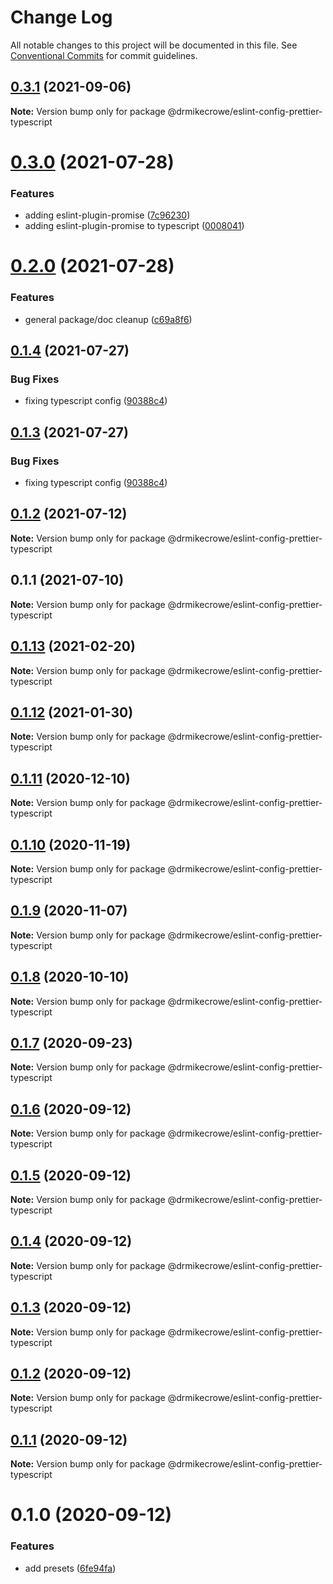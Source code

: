 # Change Log

All notable changes to this project will be documented in this file.
See [Conventional Commits](https://conventionalcommits.org) for commit guidelines.

## [0.3.1](https://github.com/drmikecrowe/configs/compare/@drmikecrowe/eslint-config-prettier-typescript@0.3.0...@drmikecrowe/eslint-config-prettier-typescript@0.3.1) (2021-09-06)

**Note:** Version bump only for package @drmikecrowe/eslint-config-prettier-typescript





# [0.3.0](https://github.com/drmikecrowe/configs/compare/@drmikecrowe/eslint-config-prettier-typescript@0.2.0...@drmikecrowe/eslint-config-prettier-typescript@0.3.0) (2021-07-28)


### Features

* adding eslint-plugin-promise ([7c96230](https://github.com/drmikecrowe/configs/commit/7c962303f0943493bdc0e0533aae2aa85fb79c2e))
* adding eslint-plugin-promise to typescript ([0008041](https://github.com/drmikecrowe/configs/commit/000804187fc90abc0789626758f4bfedf8e199d8))





# [0.2.0](https://github.com/drmikecrowe/configs/compare/@drmikecrowe/eslint-config-prettier-typescript@0.1.4...@drmikecrowe/eslint-config-prettier-typescript@0.2.0) (2021-07-28)


### Features

* general package/doc cleanup ([c69a8f6](https://github.com/drmikecrowe/configs/commit/c69a8f60a03531f44d7996955d48d522d9637427))





## [0.1.4](https://github.com/drmikecrowe/configs/compare/@drmikecrowe/eslint-config-prettier-typescript@0.1.2...@drmikecrowe/eslint-config-prettier-typescript@0.1.4) (2021-07-27)

### Bug Fixes

- fixing typescript config ([90388c4](https://github.com/drmikecrowe/configs/commit/90388c4a744ba11070f668e752123d549994c4fb))

## [0.1.3](https://github.com/drmikecrowe/configs/compare/@drmikecrowe/eslint-config-prettier-typescript@0.1.2...@drmikecrowe/eslint-config-prettier-typescript@0.1.3) (2021-07-27)

### Bug Fixes

- fixing typescript config ([90388c4](https://github.com/drmikecrowe/configs/commit/90388c4a744ba11070f668e752123d549994c4fb))

## [0.1.2](https://github.com/drmikecrowe/configs/compare/@drmikecrowe/eslint-config-prettier-typescript@0.1.1...@drmikecrowe/eslint-config-prettier-typescript@0.1.2) (2021-07-12)

**Note:** Version bump only for package @drmikecrowe/eslint-config-prettier-typescript

## 0.1.1 (2021-07-10)

**Note:** Version bump only for package @drmikecrowe/eslint-config-prettier-typescript

## [0.1.13](https://github.com/drmikecrowe/configs/compare/@drmikecrowe/eslint-config-prettier-typescript@0.1.12...@drmikecrowe/eslint-config-prettier-typescript@0.1.13) (2021-02-20)

**Note:** Version bump only for package @drmikecrowe/eslint-config-prettier-typescript

## [0.1.12](https://github.com/drmikecrowe/configs/compare/@drmikecrowe/eslint-config-prettier-typescript@0.1.11...@drmikecrowe/eslint-config-prettier-typescript@0.1.12) (2021-01-30)

**Note:** Version bump only for package @drmikecrowe/eslint-config-prettier-typescript

## [0.1.11](https://github.com/drmikecrowe/configs/compare/@drmikecrowe/eslint-config-prettier-typescript@0.1.10...@drmikecrowe/eslint-config-prettier-typescript@0.1.11) (2020-12-10)

**Note:** Version bump only for package @drmikecrowe/eslint-config-prettier-typescript

## [0.1.10](https://github.com/drmikecrowe/configs/compare/@drmikecrowe/eslint-config-prettier-typescript@0.1.9...@drmikecrowe/eslint-config-prettier-typescript@0.1.10) (2020-11-19)

**Note:** Version bump only for package @drmikecrowe/eslint-config-prettier-typescript

## [0.1.9](https://github.com/drmikecrowe/configs/compare/@drmikecrowe/eslint-config-prettier-typescript@0.1.8...@drmikecrowe/eslint-config-prettier-typescript@0.1.9) (2020-11-07)

**Note:** Version bump only for package @drmikecrowe/eslint-config-prettier-typescript

## [0.1.8](https://github.com/drmikecrowe/configs/compare/@drmikecrowe/eslint-config-prettier-typescript@0.1.7...@drmikecrowe/eslint-config-prettier-typescript@0.1.8) (2020-10-10)

**Note:** Version bump only for package @drmikecrowe/eslint-config-prettier-typescript

## [0.1.7](https://github.com/drmikecrowe/configs/compare/@drmikecrowe/eslint-config-prettier-typescript@0.1.6...@drmikecrowe/eslint-config-prettier-typescript@0.1.7) (2020-09-23)

**Note:** Version bump only for package @drmikecrowe/eslint-config-prettier-typescript

## [0.1.6](https://github.com/drmikecrowe/configs/compare/@drmikecrowe/eslint-config-prettier-typescript@0.1.5...@drmikecrowe/eslint-config-prettier-typescript@0.1.6) (2020-09-12)

**Note:** Version bump only for package @drmikecrowe/eslint-config-prettier-typescript

## [0.1.5](https://github.com/drmikecrowe/configs/compare/@drmikecrowe/eslint-config-prettier-typescript@0.1.4...@drmikecrowe/eslint-config-prettier-typescript@0.1.5) (2020-09-12)

**Note:** Version bump only for package @drmikecrowe/eslint-config-prettier-typescript

## [0.1.4](https://github.com/drmikecrowe/configs/compare/@drmikecrowe/eslint-config-prettier-typescript@0.1.3...@drmikecrowe/eslint-config-prettier-typescript@0.1.4) (2020-09-12)

**Note:** Version bump only for package @drmikecrowe/eslint-config-prettier-typescript

## [0.1.3](https://github.com/drmikecrowe/configs/compare/@drmikecrowe/eslint-config-prettier-typescript@0.1.2...@drmikecrowe/eslint-config-prettier-typescript@0.1.3) (2020-09-12)

**Note:** Version bump only for package @drmikecrowe/eslint-config-prettier-typescript

## [0.1.2](https://github.com/drmikecrowe/configs/compare/@drmikecrowe/eslint-config-prettier-typescript@0.1.1...@drmikecrowe/eslint-config-prettier-typescript@0.1.2) (2020-09-12)

**Note:** Version bump only for package @drmikecrowe/eslint-config-prettier-typescript

## [0.1.1](https://github.com/drmikecrowe/configs/compare/@drmikecrowe/eslint-config-prettier-typescript@0.1.0...@drmikecrowe/eslint-config-prettier-typescript@0.1.1) (2020-09-12)

**Note:** Version bump only for package @drmikecrowe/eslint-config-prettier-typescript

# 0.1.0 (2020-09-12)

### Features

- add presets ([6fe94fa](https://github.com/drmikecrowe/configs/commit/6fe94fae4ed9d80b18833c9e5a3f51f710ebda43))
